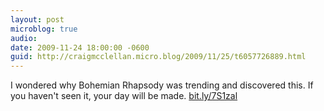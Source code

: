 ```yaml
---
layout: post
microblog: true
audio: 
date: 2009-11-24 18:00:00 -0600
guid: http://craigmcclellan.micro.blog/2009/11/25/t6057726889.html
---
```

I wondered why Bohemian Rhapsody was trending and discovered this.  If you haven't seen it, your day will be made. [bit.ly/7S1zal](http://bit.ly/7S1zal)
